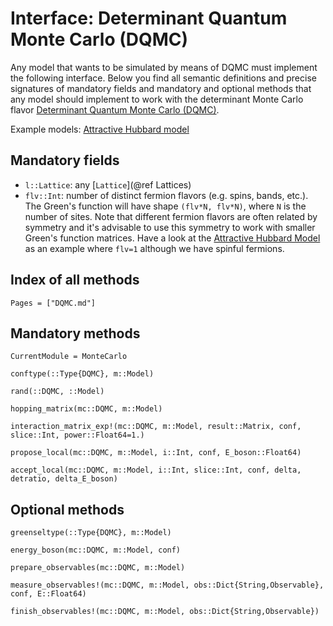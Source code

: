 # Interface: Determinant Quantum Monte Carlo (DQMC)

Any model that wants to be simulated by means of DQMC must implement the following interface. Below you find all semantic definitions and precise signatures of mandatory fields and mandatory and optional methods that any model should implement to work with the determinant Monte Carlo flavor [Determinant Quantum Monte Carlo (DQMC)](@ref).

Example models: [Attractive Hubbard model](@ref)

## Mandatory fields

 * `l::Lattice`: any [`Lattice`](@ref Lattices)
 * `flv::Int`: number of distinct fermion flavors (e.g. spins, bands, etc.). The Green's function will have shape `(flv*N, flv*N)`, where `N` is the number of sites. Note that different fermion flavors are often related by symmetry and it's advisable to use this symmetry to work with smaller Green's function matrices. Have a look at the [Attractive Hubbard Model](@ref) as an example where `flv=1` although we have spinful fermions.

## Index of all methods

```@index
Pages = ["DQMC.md"]
```

## Mandatory methods

```@meta
CurrentModule = MonteCarlo
```

```@docs
conftype(::Type{DQMC}, m::Model)
```

```@docs
rand(::DQMC, ::Model)
```

```@docs
hopping_matrix(mc::DQMC, m::Model)
```

```@docs
interaction_matrix_exp!(mc::DQMC, m::Model, result::Matrix, conf, slice::Int, power::Float64=1.)
```

```@docs
propose_local(mc::DQMC, m::Model, i::Int, conf, E_boson::Float64)
```

```@docs
accept_local(mc::DQMC, m::Model, i::Int, slice::Int, conf, delta, detratio, delta_E_boson)
```

## Optional methods

```@docs
greenseltype(::Type{DQMC}, m::Model)
```

```@docs
energy_boson(mc::DQMC, m::Model, conf)
```

```@docs
prepare_observables(mc::DQMC, m::Model)
```

```@docs
measure_observables!(mc::DQMC, m::Model, obs::Dict{String,Observable}, conf, E::Float64)
```

```@docs
finish_observables!(mc::DQMC, m::Model, obs::Dict{String,Observable})
```





